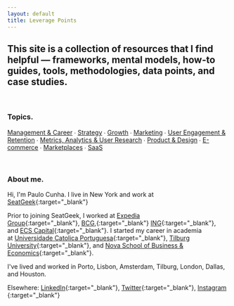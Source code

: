 ```yaml
---
layout: default
title: Leverage Points
---
```


## This site is a collection of resources that I find helpful — frameworks, mental models, how-to guides, tools, methodologies, data points, and case studies.

&nbsp;
&nbsp;
### Topics.

[Management & Career](https://leveragepoints.github.io/management/) ∙ [Strategy](https://leveragepoints.github.io/strategy/) ∙ [Growth](https://leveragepoints.github.io/growth/) ∙ [Marketing](https://leveragepoints.github.io/marketing/) ∙ [User Engagement & Retention](https://leveragepoints.github.io/retention/) ∙ [Metrics, Analytics & User Research](https://leveragepoints.github.io/analytics) ∙ [Product & Design](https://leveragepoints.github.io/product/) ∙ [E-commerce](https://leveragepoints.github.io/ecommerce/) ∙ [Marketplaces](https://leveragepoints.github.io/marketplaces/) ∙ [SaaS](https://leveragepoints.github.io/saas/)

&nbsp;
&nbsp;
### About me.

Hi, I'm Paulo Cunha. I live in New York and work at [SeatGeek](https://seatgeek.com){:target="_blank"}

Prior to joining SeatGeek, I worked at [Expedia Group](https://www.expediagroup.com){:target="_blank"}, [BCG](https://www.bcg.com),{:target="_blank"} [ING](https://www.ing.com/Home.htm){:target="_blank"}, and [ECS Capital](https://www.ecs.pt/index.php/en/){:target="_blank"}. I started my career in academia at [Universidade Catolica Portuguesa](http://www.porto.ucp.pt/en/catolica-porto-business-school){:target="_blank"}, [Tilburg University](https://www.tilburguniversity.edu/research/economics-and-management/graduate-school){:target="_blank"}, and [Nova School of Business & Economics](https://www2.novasbe.unl.pt/en/){:target="_blank"}.

I've lived and worked in Porto, Lisbon, Amsterdam, Tilburg, London, Dallas, and Houston.

Elsewhere: [LinkedIn](https://www.linkedin.com/in/paulovcunha/){:target="_blank"}, [Twitter](https://twitter.com/paul0cunha){:target="_blank"}, [Instagram](https://www.instagram.com/paul0cunha/){:target="_blank"}